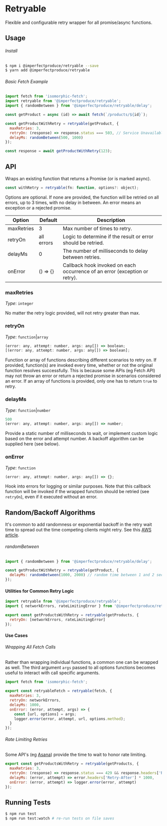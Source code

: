 # Retryable

Flexible and configurable retry wrapper for all promise/async functions.

## Usage

###### Install

```sh
$ npm i @imperfectproduce/retryable --save
$ yarn add @imperfectproduce/retryable
```

###### Basic Fetch Example

```js
import fetch from 'isomorphic-fetch';
import retryable from '@imperfectproduce/retryable';
import { randomBetween } from '@imperfectproduce/retryable/delay';

const getProduct = async (id) => await fetch(`/products/${id}`);

const getProductWithRetry = retryable(getProduct, {
  maxRetries: 3,
  retryOn: (response) => response.status === 503, // Service Unavailable
  delayMs: randomBetween(500, 1000)
});

const response = await getProductWithRetry(123);
```

## API

Wraps an existing function that returns a Promise (or is marked async).

```js
const withRetry = retryable(fn: function, options?: object);
```

Options are optional.  If none are provided, the function will be retried on
all errors, up to 3 times, with no delay in between.  An error means an exception or a rejected promise.

| Option     | Default    | Description  |
| ---------- | ---------- | ------------ |
| maxRetries | 3          | Max number of times to retry. |
| retryOn    | all errors | Logic to determine if the result or error should be retried. |
| delayMs    | 0          | The number of milliseconds to delay between retries. |
| onError    | () => {}   | Callback hook invoked on each occurrence of an error (exception or retry). |

### maxRetries

*Type*: `integer`

No matter the retry logic provided, will not retry greater than max.

### retryOn

*Type*: `function`|`array`

```js
(error: any, attempt: number, args: any[]) => boolean;
[(error: any, attempt: number, args: any[]) => boolean];
```

Function or array of functions describing different scenarios to retry on.
If provided, function(s) are invoked every time, whether or not the original function resolves
successfully.  This is because some APIs (eg Fetch API) may not throw an error
or return a rejected promise in scenarios considered an error.  If an array of
functions is provided, only one has to return `true` to retry.

### delayMs

*Type*: `function`|`number`

```js
500
(error: any, attempt: number, args: any[]) => number;
```

Provide a static number of milliseconds to wait, or implement custom logic based
on the error and attempt number.  A backoff algorithm can be supplied here (see below).

### onError

*Type*: `function`

```js
(error: any, attempt: number, args: any[]) => {};
```

Hook into errors for logging or similar purposes.  Note that this callback function will be invoked if the wrapped function should be retried (see `retryOn`), even if it executed without an error.

## Random/Backoff Algorithms

It's common to add randomness or exponential backoff in the retry wait time to spread out the time
competing clients might retry.  See this
[AWS article]("https://aws.amazon.com/blogs/architecture/exponential-backoff-and-jitter/").

###### randomBetween

```js
import { randomBetween } from '@imperfectproduce/retryable/delay';

const getProductWithRetry = retryable(getProduct, {
  delayMs: randomBetween(1000, 2000) // random time between 1 and 2 seconds
});
```

#### Utilities for Common Retry Logic

```js
import retryable from '@imperfectproduce/retryable';
import { networkErrors, rateLimitingError } from '@imperfectproduce/retryable/fetchErrors';

export const getProductsWithRetry = retryable(getProducts, {
  retryOn: [networkErrors, rateLimitingError]
});
```

#### Use Cases

###### Wrapping All Fetch Calls

Rather than wrapping individual functions, a common one can be wrapped as well.
The third argument `args` passed to all options functions becomes useful to interact with
call specific arguments.

```js
import fetch from 'isomorphic-fetch';

export const retryableFetch = retryable(fetch, {
  maxRetries: 3,
  retryOn: networkErrors,
  delayMs: 1000,
  onError: (error, attempt, args) => {
    const [url, options] = args;
    logger.error(error, attempt, url, options.method);
  }
});
```

###### Rate Limiting Retries

Some API's (eg [Asana]("https://asana.com/developers/documentation/getting-started/rate-limits")) provide the time to wait to honor rate limiting.

```js
export const getProductsWithRetry = retryable(getProducts, {
  maxRetries: 3,
  retryOn: (response) => response.status === 429 && response.headers['Retry-After'] <= 5,
  delayMs: (error, attempt) => error.headers['Retry-After'] * 1000,
  onError: (error, attempt) => logger.error(error, attempt)
});
```

## Running Tests

```sh
$ npm run test
$ npm run test:watch # re-run tests on file saves
```
